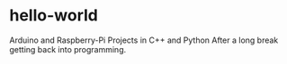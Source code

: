 # hello-world
Arduino and Raspberry-Pi Projects in C++ and Python
After a long break getting back into programming.
